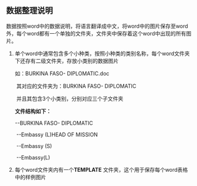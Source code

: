 ## 数据整理说明

数据按照word中的数据说明，将语言翻译成中文，将word中的图片保存至word外，每个word都有一个单独的文件夹，文件夹中保存着这个word中出现的所有图片。



1. 单个word中通常包含多个小种类，按照小种类的类别名称，每个word文件夹下还存有二级文件夹，存放小类别的数据图片

   如：BURKINA FASO- DIPLOMATIC.doc

   ​	其对应的文件夹为：BURKINA FASO- DIPLOMATIC

   ​	并且其包含3个小类别，分别对应三个子文件夹

   **文件结构如下：**

   --BURKINA FASO- DIPLOMATIC

   ​		--Embassy (L)HEAD OF MISSION

   ​		--Embassy (S)

   ​		--Embassy(L)

   

2. 每个word文件夹内有一个**TEMPLATE** 文件夹，这个用于保存每个word表格中的样例图片



